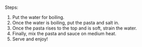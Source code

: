 Steps:

1. Put the water for boiling.
2. Once the water is boiling, put the pasta and salt in.
3. Once the pasta rises to the top and is soft, strain the water.
4. Finally, mix the pasta and sauce on medium heat.
5. Serve and enjoy!
